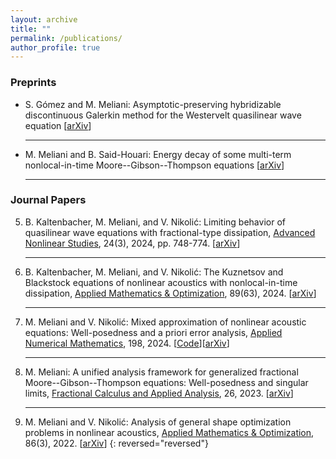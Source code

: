 ```yaml
---
layout: archive
title: ""
permalink: /publications/
author_profile: true
---
```

### Preprints
* S. Gómez and M. Meliani: Asymptotic-preserving hybridizable discontinuous Galerkin method for the Westervelt quasilinear wave equation [[arXiv](https://arxiv.org/abs/2405.03535)]
	<hr>
* M. Meliani and B. Said-Houari: Energy decay of some multi-term nonlocal-in-time Moore--Gibson--Thompson equations [[arXiv](https://arxiv.org/abs/2309.07750)]
	<hr>
 
### Journal Papers
5. B. Kaltenbacher, M. Meliani, and V. Nikolić: Limiting behavior of quasilinear wave equations with fractional-type dissipation, [Advanced Nonlinear Studies](https://doi.org/10.1515/ans-2023-0139), 24(3), 2024, pp. 748-774. [[arXiv](https://arxiv.org/abs/2206.15245)]
	<hr>
4. B. Kaltenbacher, M. Meliani, and V. Nikolić: The Kuznetsov and Blackstock equations of nonlinear acoustics with nonlocal-in-time dissipation, [Applied Mathematics & Optimization](https://doi.org/10.1007/s00245-024-10130-9),  89(63), 2024. [[arXiv](https://arxiv.org/abs/2308.10580)]
	<hr>
3. M. Meliani and V. Nikolić: Mixed approximation of nonlinear acoustic equations: Well-posedness and a priori error analysis, [Applied Numerical Mathematics](https://doi.org/10.1016/j.apnum.2023.12.001), 198, 2024. [[Code](https://github.com/m-meliani/mFEM_Kuznetsov)][[arXiv](https://arxiv.org/abs/2209.02737)]
	<hr>
2. M. Meliani: A unified analysis framework for generalized fractional Moore--Gibson--Thompson equations: Well-posedness and singular limits, [Fractional Calculus and Applied Analysis](https://doi.org/10.1007/s13540-023-00203-x), 26, 2023. [[arXiv](https://arxiv.org/abs/2206.15245)]
	<hr>
1. M. Meliani and V. Nikolić: Analysis of general shape optimization problems in nonlinear acoustics, [Applied Mathematics & Optimization](https://doi.org/10.1007/s00245-022-09906-8), 86(3), 2022. [[arXiv](https://arxiv.org/abs/2108.08652)]
 {: reversed="reversed"}
 

